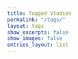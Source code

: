 ```yaml
---
title: Tagged Studies
permalink: "/tags/"
layout: tags
show_excerpts: false
show_images: false
entries_layout: list
---
```


